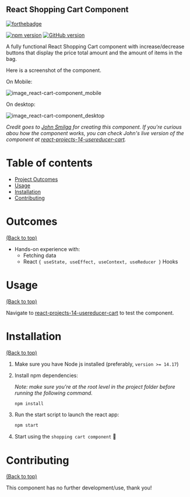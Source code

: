 ## React Shopping Cart Component

[![forthebadge](https://forthebadge.com/images/badges/works-on-my-machine.svg)](https://forthebadge.com)

[![npm version](https://badge.fury.io/js/react.svg)](https://badge.fury.io/js/react)
[![GitHub version](https://badge.fury.io/gh/yasir-isse%2Freact-tours-app.svg)](https://badge.fury.io/gh/yasir-isse%2Freact-tours-app)

A fully functional React Shopping Cart component with increase/decrease buttons that display the price total amount and the amount of items in the bag.

Here is a screenshot of the component.

On Mobile:

![image_react-cart-component_mobile](https://user-images.githubusercontent.com/77013296/172361606-324bf56d-4afd-4ec3-b3a6-917c510d1aa6.png)


On desktop:

![image_react-cart-component_desktop](https://user-images.githubusercontent.com/77013296/172361672-15fc765f-1929-43f4-b731-97866fc4fa67.png)

_Credit goes to [John Smilga](https://github.com/john-smilga) for creating this component. If you're curious abou how the component works, you can check John's live version of the component at [react-projects-14-usereducer-cart](https://react-projects-14-usereducer-cart.netlify.app/)._

# Table of contents

- [Project Outcomes](#outcomes)
- [Usage](#usage)
- [Installation](#installation)
- [Contributing](#contributing)

# Outcomes

[(Back to top)](#table-of-contents)

- Hands-on experience with:
  - Fetching data
  - React `{ useState, useEffect, useContext, useReducer }` Hooks

# Usage

[(Back to top)](#table-of-contents)

Navigate to [react-projects-14-usereducer-cart](https://react-projects-14-usereducer-cart.netlify.app/) to test the component.

# Installation

[(Back to top)](#table-of-contents)

1. Make sure you have Node js installed (preferably, `version >= 14.17`)

2. Install npm dependencies:

   _Note: make sure you're at the root level in the project folder before running the following command._

   ```bash
   npm install
   ```

3. Run the start script to launch the react app:

   ```bash
   npm start
   ```

4. Start using the `shopping cart component` :tada:

# Contributing

[(Back to top)](#table-of-contents)

This component has no further development/use, thank you!
